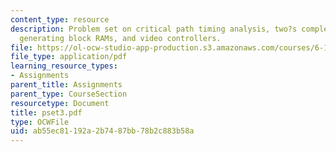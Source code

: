 ```yaml
---
content_type: resource
description: Problem set on critical path timing analysis, two?s complement multiplier,
  generating block RAMs, and video controllers.
file: https://ol-ocw-studio-app-production.s3.amazonaws.com/courses/6-111-introductory-digital-systems-laboratory-spring-2006/ab55ec81192a2b7487bb78b2c883b58a_pset3.pdf
file_type: application/pdf
learning_resource_types:
- Assignments
parent_title: Assignments
parent_type: CourseSection
resourcetype: Document
title: pset3.pdf
type: OCWFile
uid: ab55ec81-192a-2b74-87bb-78b2c883b58a
---
```

